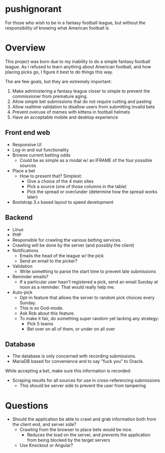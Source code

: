 # pushignorant

For those who wish to be in a fantasy football league, but without the responsibility of
knowing what American football is

# Overview

This project was born due to my inability to do a simple fantasy football league. As 
I refused to learn anything about American football, and how placing picks go, I 
figure it best to do things this way. 

The are few goals, but they are extremely important: 

1. Make administering a fantasy league closer to simple to prevent the commissioner 
   from premature aging.
2. Allow simple bet submissions that do not require cutting and pasting 
3. Allow realtime validation to disallow users from submitting invalid bets
4. Prevent overuse of memes with kittens in football helmets
5. Have an acceptable mobile and desktop experience

## Front end web

* Responsive UI
* Log-in and out functionality 
* Browse current betting odds
  * Could be as simple as a modal w/ an IFRAME of the four possible sources
* Place a bet 
  * How to present that? Simplest:
    * Give a choice of the 4 main sites
    * Pick a source (one of those columns in the table)
    * Pick the spread or over/under (determine how the spread works later)
* Bootstrap 3.x based layout to speed development

## Backend 

* Linux
* PHP
* Responsible for crawling the various betting services. 
* Crawling will be done by the server (and possibly the client)
* Notifications
  * Emails the head of the league w/ the pick
  * Send an email to the picker? 
* Validation
  * Write something to parse the start time to prevent late submissions 
* Reminder emails? 
  * If a particular user hasn't registered a pick, send an email Sunday at noon as
    a reminder. That would really help me.
* Auto-pick
  * Opt-in feature that allows the server to random pick choices every Sunday.
  * This is so God-mode.
  * Ask Rob about this feature. 
  * To make it fair, do something super random yet lacking any strategy:
    * Pick 5 teams
    * Bet over on all of them, or under on all over 

## Database 

* The database is only concerned with recording submissions. 
* MariaDB based for convenience and to say "fuck you" to Oracle.

While accepting a bet, make sure this information is recorded: 

* Scraping results for all sources for use in cross-referencing submissions
  * This should be server side to prevent the user from tampering
  
  
# Questions 

* Should the application be able to crawl and grab information both from the client
  end, and server side? 
  * Crawling from the browser to place bets would be nice. 
    * Reduces the load on the server, and prevents the application from being blocked 
      by the target servers 
  * Use Knockout or Angular? 
  
